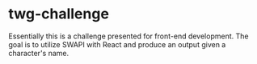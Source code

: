 # twg-challenge

Essentially this is a challenge presented for front-end development. 
The goal is to utilize SWAPI with React and produce an output given a character's name.

